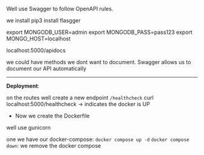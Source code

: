 Well use Swagger to follow OpenAPI rules.

we install pip3 install flasgger

export MONGODB_USER=admin
export MONGODB_PASS=pass123
export MONGO_HOST=localhost

localhost:5000/apidocs

we could have methods we dont want to document. 
Swagger allows us to document our API automatically

___
**Deployment**:

on the routes well create a new endpoint `/healthcheck`
curl localhost:5000/healthcheck    -> indicates the docker is UP

- Now we create the Dockerfile

well use gunicorn

one we have our docker-compose:
`docker compose up -d`
`docker compose down`: we remove the docker compose
